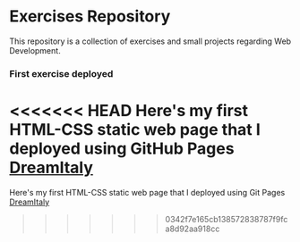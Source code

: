 # Exercises Repository
This repository is a collection of exercises and small projects regarding Web Development.
### First exercise deployed
<<<<<<< HEAD
Here's my first HTML-CSS static web page that I deployed using GitHub Pages [DreamItaly](https://marcolapomarda.github.io/)
=======
Here's my first HTML-CSS static web page that I deployed using Git Pages [DreamItaly](https://marcolapomarda.github.io/)
>>>>>>> 0342f7e165cb138572838787f9fca8d92aa918cc
